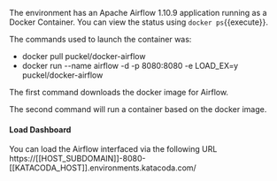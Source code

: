 The environment has an Apache Airflow 1.10.9 application running as a Docker Container. You can view the status using `docker ps`{{execute}}.

The commands used to launch the container was:

- docker pull puckel/docker-airflow
- docker run --name airflow -d -p 8080:8080 -e LOAD_EX=y puckel/docker-airflow

The first command downloads the docker image for Airflow.

The second command will run a container based on the docker image.

#### Load Dashboard

You can load the Airflow interfaced via the following URL https://[[HOST_SUBDOMAIN]]-8080-[[KATACODA_HOST]].environments.katacoda.com/

